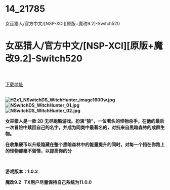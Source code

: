 # 14_21785
女巫猎人/官方中文/[NSP-XCI][原版+魔改9.2]-Switch520
# 女巫猎人/官方中文/[NSP-XCI][原版+魔改9.2]-Switch520
 <br/></br>
[下载地址](https://www.switch520.cc/article/21785 "下载地址")
<br/></br>

<p><strong><img title="H2x1_NSwitchDS_WitchHunter_image1600w.jpg" src="https://www.switch520.cc/muke_img/2021_08_29_de8a512aa7f13.jpg" alt="H2x1_NSwitchDS_WitchHunter_image1600w.jpg"></strong><br>
<strong><img title="NSwitchDS_WitchHunter_01.jpg" src="https://www.switch520.cc/muke_img/2021_08_29_155fbdc84ea3e.jpg" alt="NSwitchDS_WitchHunter_01.jpg"></strong><br>
<strong><img title="NSwitchDS_WitchHunter_02.jpg" src="https://www.switch520.cc/muke_img/2021_08_29_8d9e1d43b02ad.jpg" alt="NSwitchDS_WitchHunter_02.jpg">&nbsp;</strong></p>
<p><strong>女巫猎人是一款 2D 无尽跑酷游戏。扮演“狼”，一位著名的怪物杀手，在他的最后一次冒险中赎回自己的名字，并成为同类中最著名的，对抗来自黑暗森林的成群生物。</strong></p>
<p><strong>在收集硬币以升级隐藏在整个黑暗森林中的能量提升的同时，对每一个挡在你路上的怪物都毫不留情，以提高你的分</strong></p>
<p>&nbsp;</p>
<p><strong>游戏版本：1.0.2</strong></p>
<p><strong>魔改9.2 &nbsp;&nbsp;TX用户尽量保持自己系统为11.0.0</strong></p>
